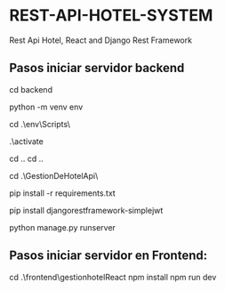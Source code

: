 # REST-API-HOTEL-SYSTEM
Rest Api Hotel, React and Django Rest Framework

Pasos iniciar servidor backend
------------------------------

cd backend

python -m venv env

cd .\env\Scripts\

.\activate

cd ..
cd ..

cd .\GestionDeHotelApi\

pip install -r requirements.txt

pip install djangorestframework-simplejwt

python manage.py runserver


Pasos iniciar servidor en Frontend:
-----------------------------------

cd .\frontend\gestionhotelReact
npm install
npm run dev


